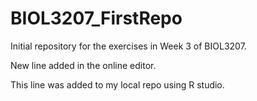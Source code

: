 # BIOL3207_FirstRepo
Initial repository for the exercises in Week 3 of BIOL3207.

New line added in the online editor. 

This line was added to my local repo using R studio. 

